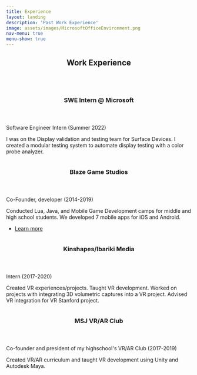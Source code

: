 ```yaml
---
title: Experience
layout: landing
description: 'Past Work Experience'
image: assets/images/MicrosoftOfficeEnvironment.png
nav-menu: true
menu-show: true
---
```


<!-- Main -->
<div id="main">

<!-- One -->
<section id="one">
	<div class="inner">
		<header class="major">
			<h2>Work Experience</h2>
		</header>
		<p></p>
	</div>
</section>

<!-- Two -->
<section id="two" class="spotlights">
	<section>
		<a class="image">
			<img src="{% link assets/images/MicrosoftOfficeEnvironment.png %}" alt="" data-position="center center" />
		</a>
		<div class="content">
			<div class="inner">
				<header class="major">
					<h3>SWE Intern @ Microsoft</h3>
				</header>
				<p> Software Engineer Intern (Summer 2022)</p>
				<p>I was on the Display validation and testing team for Surface Devices. I created a modular testing system to automate display testing with a color probe analyzer. </p>
			</div>
		</div>
	</section>
	<section>
		<a  class="image">
			<img src="{% link assets/images/blaze_logo.png %}" alt="" data-position="top center" />
		</a>
		<div class="content">
			<div class="inner">
				<header class="major">
					<h3>Blaze Game Studios</h3>
				</header>
				<p>Co-Founder, developer (2014-2019)</p>
				<p> Conducted Lua, Java, and Mobile Game Development camps for middle and high school students. We developed 7 mobile apps for iOS and Android.</p>
				<ul class="actions">
					<li><a href="blazegamestudios.html" class="button">Learn more</a></li>
				</ul>
			</div>
		</div>
	</section>
	<section>
		<a href="generic.html" class="image">
			<img src="{% link assets/images/kinshapes_logo.PNG %}" alt="" data-position="25% 25%" />
		</a>
		<div class="content">
			<div class="inner">
				<header class="major">
					<h3>Kinshapes/Ibariki Media</h3>
				</header>
				<p>Intern (2017-2020)</p>
				<p>Created VR experiences/projects. Taught VR development. Worked on projects with integrating 3D volumetric captures into a VR project. Advised VR integration for VR Stanford project. </p>
			</div>
		</div>
	</section>
	<section>
		<a  class="image">
			<img src="{% link assets/images/msj_vr_club_banner_resize.png %}" alt="" data-position="25% 25%" />
		</a>
		<div class="content">
			<div class="inner">
				<header class="major">
					<h3>MSJ VR/AR Club</h3>
				</header>
				<p>Co-founder and president of my highschool's VR/AR Club (2017-2019)</p>
				<p>Created VR/AR curriculum and taught VR development using Unity and Autodesk Maya. </p>
			</div>
		</div>
	</section>
</section>


</div>
